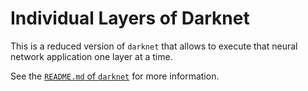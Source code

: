 # Individual Layers of Darknet

This is a reduced version of `darknet` that allows to execute that neural
network application one layer at a time.

See the [`README.md` of `darknet`](../darknet/README.md) for more information.
